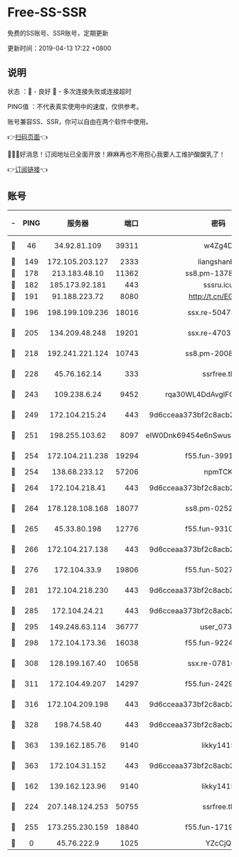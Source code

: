 # Free-SS-SSR

免费的SS账号、SSR账号，定期更新

更新时间：2019-04-13 17:22 +0800

## 说明

状态     ：🙂 - 良好 🙁 - 多次连接失败或连接超时

PING值   ：不代表真实使用中的速度，仅供参考。

账号兼容SS、SSR，你可以自由在两个软件中使用。

👉[扫码页面](https://liesauer.github.io/Free-SS-SSR/)👈

🎉🎉🎉好消息！订阅地址已全面开放！麻麻再也不用担心我要人工维护酸酸乳了！

👉[订阅链接](https://www.liesauer.net/yogurt/subscribe?ACCESS_TOKEN=DAYxR3mMaZAsaqUb)👈

## 账号

|-|PING|服务器|端口|密码|加密方式|区域|
|:----:|:----:|:-----:|-----:|:----:|:----:|:----:|
|🙂|46|34.92.81.109|39311|w4Zg4D|chacha20-ietf|US|
|🙂|149|172.105.203.127|2333|liangshanbo|chacha20|JP|
|🙂|178|213.183.48.10|11362|ss8.pm-13781696|rc4-md5|RU|
|🙂|182|185.173.92.181|443|sssru.icu|rc4-md5|RU|
|🙂|191|91.188.223.72|8080|http://t.cn/EGJIyrl|rc4-md5|RU|
|🙂|196|198.199.109.236|18016|ssx.re-50475816|aes-256-cfb|US|
|🙂|205|134.209.48.248|19201|ssx.re-47037445|aes-256-cfb|US|
|🙂|218|192.241.221.124|10743|ss8.pm-20087644|aes-256-cfb|US|
|🙂|228|45.76.162.14|333|ssrfree.tk|aes-256-cfb|SG|
|🙂|243|109.238.6.24|9452|rqa30WL4DdAvgIFG6Fs3znzTa|aes-256-cfb|FR|
|🙂|249|172.104.215.24|443|9d6cceaa373bf2c8acb22e60b6a58be6|aes-256-cfb|US|
|🙂|251|198.255.103.62|8097|eIW0Dnk69454e6nSwuspv9DmS201tQ0D|aes-256-cfb|US|
|🙂|254|172.104.211.238|19294|f55.fun-39915155|aes-256-cfb|US|
|🙂|254|138.68.233.12|57206|npmTCK|rc4-md5|US|
|🙂|264|172.104.218.41|443|9d6cceaa373bf2c8acb22e60b6a58be6|aes-256-cfb|US|
|🙂|264|178.128.108.168|18077|ss8.pm-02520646|aes-256-cfb|SG|
|🙂|265|45.33.80.198|12776|f55.fun-93107872|aes-256-cfb|US|
|🙂|266|172.104.217.138|443|9d6cceaa373bf2c8acb22e60b6a58be6|aes-256-cfb|US|
|🙂|276|172.104.33.9|19806|f55.fun-50279923|aes-256-cfb|SG|
|🙂|281|172.104.218.230|443|9d6cceaa373bf2c8acb22e60b6a58be6|aes-256-cfb|US|
|🙂|285|172.104.24.21|443|9d6cceaa373bf2c8acb22e60b6a58be6|aes-256-cfb|US|
|🙂|295|149.248.63.114|36777|user_0731|chacha20|CA|
|🙂|298|172.104.173.36|16038|f55.fun-92247819|aes-256-cfb|SG|
|🙂|308|128.199.167.40|10658|ssx.re-07816101|aes-256-cfb|SG|
|🙂|311|172.104.49.207|14297|f55.fun-24293624|aes-256-cfb|SG|
|🙂|316|172.104.209.198|443|9d6cceaa373bf2c8acb22e60b6a58be6|aes-256-cfb|US|
|🙂|328|198.74.58.40|443|9d6cceaa373bf2c8acb22e60b6a58be6|aes-256-cfb|US|
|🙂|363|139.162.185.76|9140|likky1415|aes-256-cfb|DE|
|🙂|363|172.104.31.152|443|9d6cceaa373bf2c8acb22e60b6a58be6|aes-256-cfb|US|
|🙂|162|139.162.123.96|9140|likky1415|aes-256-cfb|JP|
|🙂|224|207.148.124.253|50755|ssrfree.tk|aes-256-cfb|SG|
|🙁|255|173.255.230.159|18840|f55.fun-17191367|aes-256-cfb|US|
|🙁|0|45.76.222.9|1025|YZcCjQ|rc4-md5|JP|
